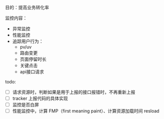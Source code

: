 目的：提高业务转化率

监控内容：
- 异常监控
- 性能监控
- 追踪用户行为：
  - pv/uv
  - 路由变更
  - 页面停留时长
  - 关键点击
  - api接口请求

todo: 
- [ ] 请求资源时，判断如果是用于上报的接口报错时，不再重新上报
- [ ] tracker 上报代码的具体实现
- [ ] 监控是否白屏
- [ ] 性能监控中，计算 FMP（first meaning paint）、计算资源加载时间 resload